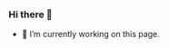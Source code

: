 ### Hi there 👋
- 🔭 I’m currently working on this page.
  
<!-- [![Anurag's GitHub stats](https://github-readme-stats.vercel.app/api?username=romanafa)](https://github.com/anuraghazra/github-readme-stats) -->
<!--
**romanafa/romanafa** is a ✨ _special_ ✨ repository because its `README.md` (this file) appears on your GitHub profile.

[![Top Langs](https://github-readme-stats.vercel.app/api/top-langs/?username=romanafa&layout=compact)](https://github.com/anuraghazra/github-readme-stats)

Here are some ideas to get you started:

- 🔭 I’m currently working on ...
- 🌱 I’m currently learning ...
- 👯 I’m looking to collaborate on ...
- 🤔 I’m looking for help with ...
- 💬 Ask me about ...
- 📫 How to reach me: ...
- 😄 Pronouns: ...
- ⚡ Fun fact: ...
-->
